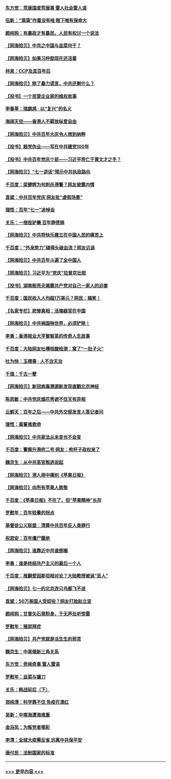 #### [东方觉：荒唐国度荒唐事 雷人社会雷人语](../pages/nsc993/n13075917.md?t=07090351) 
#### [伍新：“滴滴”咋着没有啥 眼下唯有保命大](../pages/nsc993/n13075894.md?t=07090351) 
#### [颜纯钩：有暴政才有暴民，人民有权讨一个说法](../pages/nsc993/n13075734.md?t=07090351) 
#### [【网海拾贝】中共之中国与韭菜何干？](../pages/nsc993/n13075428.md?t=07090351) 
#### [【网海拾贝】如果习仲勋现在还活着](../pages/nsc993/n13073410.md?t=07090351) 
#### [林泉：CCP及其百年后](../pages/nsc993/n13073226.md?t=07090351) 
#### [【网海拾贝】除了暴力谎言，中共还剩什么？](../pages/nsc993/n13071082.md?t=07090351) 
#### [【投书】一个民营企业家的维权故事](../pages/nsc993/n13070932.md?t=07090351) 
#### [李春草：瑞鹧鸪 · 以“复兴”的名义](../pages/nsc993/n13069984.md?t=07090351) 
#### [海阔天空——香港人不羁放纵爱自由](../pages/nsc993/n13069407.md?t=07090351) 
#### [【网海拾贝】中共百年大庆令人想到纳粹](../pages/nsc993/n13068483.md?t=07090351) 
#### [【投书】贱党伪业——写在中共建党100年](../pages/nsc993/n13067843.md?t=07090351) 
#### [【投书】中共百年党庆个屁——习近平将亡于黄文才之手？](../pages/nsc993/n13067425.md?t=07090351) 
#### [【网海拾贝】“七一讲话”预示中共执政路向](../pages/nsc993/n13066434.md?t=07090351) 
#### [千百度：梁健辉为何刺杀港警？网友披露内情](../pages/nsc993/n13066979.md?t=07090351) 
#### [袁斌：中共百年党庆 网友批“虚假场景”](../pages/nsc993/n13066385.md?t=07090351) 
#### [理悟：百年“七一”追悼会](../pages/nsc993/n13066106.md?t=07090351) 
#### [关乐：一根拴驴橛 百年罪债锅](../pages/nsc993/n13066089.md?t=07090351) 
#### [【网海拾贝】中共将快乐建立在中国人民的痛苦上](../pages/nsc993/n13064939.md?t=07090351) 
#### [千百度：“外来势力”碰得头破血流？网友讥讽](../pages/nsc993/n13064878.md?t=07090351) 
#### [【网海拾贝】中共百年斗遍了全中国人](../pages/nsc993/n13060020.md?t=07090351) 
#### [【网海拾贝】习近平为“党庆”拉普京壮胆](../pages/nsc993/n13057781.md?t=07090351) 
#### [【投书】湖南殷亮夫揭露共产党对自己一家人的迫害](../pages/nsc993/n13057744.md?t=07090351) 
#### [千百度：国民收入人均超1万美元？网民：搞笑！](../pages/nsc993/n13057692.md?t=07090351) 
#### [【名家专栏】悲惨真相：活摘器官在中国](../pages/nsc993/n13056611.md?t=07090351) 
#### [【网海拾贝】中共祸国殃世界，必须铲除！](../pages/nsc993/n13056011.md?t=07090351) 
#### [李勇：香港报业大亨黎智英的传奇人生故事](../pages/nsc993/n13055258.md?t=07090351) 
#### [千百度：大陆网友吐槽核酸检测：窝了“一肚子火”](../pages/nsc993/n13055194.md?t=07090351) 
#### [吐为快：玉楼春 · 人不治天治](../pages/nsc993/n13054028.md?t=07090351) 
#### [千瑞：千古一孽](../pages/nsc993/n13054016.md?t=07090351) 
#### [【网海拾贝】新冠病毒溯源新发现直戳北京神经](../pages/nsc993/n13052425.md?t=07090351) 
#### [陈思敏：中共党庆烟花秀遮不住天有异相](../pages/nsc993/n13052020.md?t=07090351) 
#### [云鹤天：百年之后——中共外交部发言人答记者问](../pages/nsc993/n13051604.md?t=07090351) 
#### [理悟：毒誓难救命](../pages/nsc993/n13051601.md?t=07090351) 
#### [【网海拾贝】中共家法从未变也不会变](../pages/nsc993/n13050366.md?t=07090351) 
#### [千百度：警察升港府二号 网友：枪杆子政权来了](../pages/nsc993/n13050261.md?t=07090351) 
#### [魏京生：从中共高官叛逃说起](../pages/nsc993/n13048997.md?t=07090351) 
#### [【网海拾贝】港人雨中痛别《苹果日报》](../pages/nsc993/n13048941.md?t=07090351) 
#### [【网海拾贝】向所有苹果人致敬](../pages/nsc993/n13046795.md?t=07090351) 
#### [千百度：《苹果日报》不在了，但“苹果精神”长存](../pages/nsc993/n13046703.md?t=07090351) 
#### [罗慰年：百年较量的拐点](../pages/nsc993/n13046542.md?t=07090351) 
#### [基督徒公义联盟：清算中共百年反人类罪行](../pages/nsc993/n13046499.md?t=07090351) 
#### [祝君安：百年僵尸罄绝](../pages/nsc993/n13045595.md?t=07090351) 
#### [【网海拾贝】谁靠近中共谁倒楣](../pages/nsc993/n13044667.md?t=07090351) 
#### [李勇：谁是终结共产主义的最后一个人](../pages/nsc993/n13044397.md?t=07090351) 
#### [千百度：推翻爱因斯坦相对论？大陆教授被讽“丢人”](../pages/nsc993/n13043908.md?t=07090351) 
#### [【网海拾贝】七一的北京连只鸟都飞不进](../pages/nsc993/n13041377.md?t=07090351) 
#### [袁斌：50万美国人受奴役？网友打脸赵立坚](../pages/nsc993/n13041330.md?t=07090351) 
#### [颜纯钩：甘冒矢石竟粉身，于无声处听惊雷](../pages/nsc993/n13041140.md?t=07090351) 
#### [罗慰年：猪崇拜症](../pages/nsc993/n13041071.md?t=07090351) 
#### [【网海拾贝】共产党就是活生生的邪灵](../pages/nsc993/n13036627.md?t=07090351) 
#### [魏京生：中美俄新三角关系](../pages/nsc993/n13035986.md?t=07090351) 
#### [东方觉：奇闻奇事 雷人雷语](../pages/nsc993/n13035878.md?t=07090351) 
#### [罗慰年：韭菜与镰刀](../pages/nsc993/n13034374.md?t=07090351) 
#### [关乐：韩战前后（下）](../pages/nsc993/n13034113.md?t=07090351) 
#### [郑纯清：科学靠不住 免疫在漂红](../pages/nsc993/n13034093.md?t=07090351) 
#### [吴新：中南海遭海难重](../pages/nsc993/n13034084.md?t=07090351) 
#### [金浴凤：为叛党者喝彩](../pages/nsc993/n13034058.md?t=07090351) 
#### [李清：全球大疫需反省 远离中共保平安](../pages/nsc993/n13033784.md?t=07090351) 
#### [唐付民：法制国家的标准](../pages/nsc993/n13032944.md?t=07090351) 

----
#### [ >>> 更早内容 <<< ](../indexes/nsc993-earlier.md)
